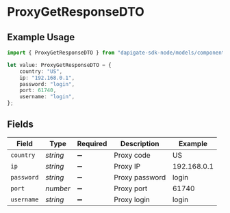 # ProxyGetResponseDTO

## Example Usage

```typescript
import { ProxyGetResponseDTO } from "dapigate-sdk-node/models/components";

let value: ProxyGetResponseDTO = {
	country: "US",
	ip: "192.168.0.1",
	password: "login",
	port: 61740,
	username: "login",
};
```

## Fields

| Field      | Type     | Required           | Description    | Example     |
| ---------- | -------- | ------------------ | -------------- | ----------- |
| `country`  | _string_ | :heavy_minus_sign: | Proxy code     | US          |
| `ip`       | _string_ | :heavy_minus_sign: | Proxy IP       | 192.168.0.1 |
| `password` | _string_ | :heavy_minus_sign: | Proxy password | login       |
| `port`     | _number_ | :heavy_minus_sign: | Proxy port     | 61740       |
| `username` | _string_ | :heavy_minus_sign: | Proxy login    | login       |
